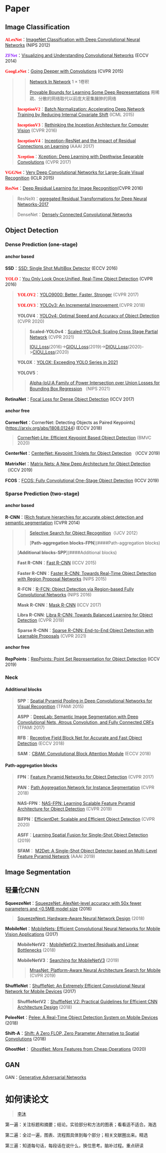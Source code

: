 # Paper

## Image Classification

<font face="Noto Serif SC" color=#ff0000>**ALexNet**</font>：[ImageNet Classification with Deep Convolutional Neural Networks](http://www.cs.toronto.edu/~fritz/absps/imagenet.pdf) (NIPS 2012)

<font face="Noto Serif SC" color=#8d1eff>**ZFNet**</font>：[Visualizing and Understanding Convolutional Networks](https://arxiv.org/abs/1311.2901) (ECCV 2014)

<font face="Noto Serif SC" color=#ff0000>**GoogLeNet**</font>：[Going Deeper with Convolutions](https://arxiv.org/abs/1409.4842)   (CVPR 2015)

> >  [Network In Network](https://arxiv.org/abs/1312.4400)  $1\times1$卷积
> >
> > [Provable Bounds for Learning Some Deep Representations](https://arxiv.org/abs/1310.6343)  用稀疏、分散的网络取代以前庞大密集臃肿的网络
>
> <font face="Noto Serif SC" color=#ff0000>**InceptionV2**</font>：[Batch Normalization: Accelerating Deep Network Training by Reducing Internal Covariate Shift](https://arxiv.org/abs/1502.03167)  (ICML 2015)
>
> <font face="Noto Serif SC" color=#ff0000>**InceptionV3**</font>：[Rethinking the Inception Architecture for Computer Vision](https://arxiv.org/abs/1512.00567)  (CVPR 2016)
>
> <font face="Noto Serif SC" color=#ff0000>**InceptionV4**</font>：[Inception-ResNet and the Impact of Residual Connections on Learning](https://arxiv.org/abs/1602.07261)   (AAAI 2017)
>
> <font face="Noto Serif SC" color=#ff0000>**Xception**</font>：[Xception: Deep Learning with Depthwise Separable Convolutions](https://arxiv.org/abs/1610.02357v3)  (CVPR 2017)

<font face="Noto Serif SC" color=#ff0000>**VGGNet**</font>：[Very Deep Convolutional Networks for Large-Scale Visual Recognition](https://arxiv.org/abs/1409.1556)  (ICLR 2015)

<font face="Noto Serif SC" color=#ff0000>**ResNet**</font>：[Deep Residual Learning for Image Recognition](https://arxiv.org/abs/1512.03385)(CVPR 2016)

> ResNeXt：[ggregated Residual Transformations for Deep Neural Networks-2017](https://arxiv.org/abs/1611.05431)
>
> DenseNet：[Densely Connected Convolutional Networks](https://arxiv.org/abs/1608.06993)

## Object Detection

### Dense Prediction (one-stage)

#### anchor based

**SSD**：[SSD: Single Shot MultiBox Detector](https://arxiv.org/abs/1512.02325)  (ECCV 2016)

<font face="Noto Serif SC" color=#ff0000>**YOLO**</font>：[You Only Look Once:Unified, Real-Time Object Detection](https://arxiv.org/abs/1506.02640) (CVPR 2016)

> <font face="Noto Serif SC" color=#ff0000>**YOLOV2**</font>：[YOLO9000: Better, Faster, Stronger](https://arxiv.org/abs/1612.08242)  (CVPR 2017)
>
> <font face="Noto Serif SC" color=#ff0000>**YOLOV3**</font>：[YOLOv3: An Incremental Improvement ](https://arxiv.org/abs/1804.02767)   (CVPR 2018)
>
> **YOLOV4**：[YOLOv4: Optimal Speed and Accuracy of Object Detection](https://arxiv.org/abs/2004.10934)  (CVPR 2020)
>
> > **Scaled-YOLOv4**：[Scaled-YOLOv4: Scaling Cross Stage Partial Network](https://openaccess.thecvf.com/content/CVPR2021/html/Wang_Scaled-YOLOv4_Scaling_Cross_Stage_Partial_Network_CVPR_2021_paper.html)  (CVPR 2021)
> >
> > [IOU_Loss](https://arxiv.org/abs/1608.01471)(2016)->[GIOU_Loss](https://arxiv.org/abs/1902.09630)(2019)->[DIOU_Loss](https://arxiv.org/abs/1911.08287)(2020)->[CIOU_Loss](https://arxiv.org/abs/1911.08287)(2020)
>
> **YOLOX**：[YOLOX: Exceeding YOLO Series in 2021](https://arxiv.org/abs/2107.08430)
>
> **YOLOV5**：
>
> > [Alpha-IoU:A Family of Power Intersection over Union Losses for Bounding Box Regression](https://arxiv.org/abs/2110.13675) （NIPS 2021）

**RetinaNet**：[Focal Loss for Dense Object Detection](https://arxiv.org/abs/1708.02002)  (ICCV 2017)

#### anchor free

**CornerNet**：CornerNet: Detecting Objects as Paired Keypoints](https://arxiv.org/abs/1808.01244)  (ECCV 2018)

> [CornerNet-Lite: Efficient Keypoint Based Object Detection](https://arxiv.org/abs/1904.08900) (BMVC 2020)

**CenterNet**：[CenterNet: Keypoint Triplets for Object Detection](https://arxiv.org/abs/1904.08189)  （ICCV 2019)

**MatrixNe**t：[Matrix Nets: A New Deep Architecture for Object Detection](https://arxiv.org/abs/1908.04646)（ICCV 2019)

**FCOS**：[FCOS: Fully Convolutional One-Stage Object Detection](https://arxiv.org/abs/1904.01355)  (ICCV 2019)

### Sparse Prediction (two-stage)

#### anchor based

**R-CNN**：[[Rich feature hierarchies for accurate object detection and semantic segmentation](https://arxiv.org/pdf/1311.2524.pdf)  (CVPR 2014)

> > [Selective Search for Object Recognition](https://link.springer.com/article/10.1007/s11263-013-0620-5)（IJCV 2012）
> >
> > [**Path-aggregation blocks-FPN**](####Path-aggregation blocks)
>
> [**Additional  blocks-SPP**](####Additional  blocks)
>
> **Fast R-CNN**：[Fast R-CNN](https://arxiv.org/abs/1504.08083)  (ICCV 2015)
>
> **Faster R-CNN**：[Faster R-CNN: Towards Real-Time Object Detection with Region Proposal Networks](https://arxiv.org/abs/1506.01497)  (NIPS 2015)
>
> **R-FCN**：[R-FCN: Object Detection via Region-based Fully Convolutional Networks](https://arxiv.org/abs/1605.06409) (NIPS 2016)
>
> **Mask R-CNN**：[Mask R-CNN](https://arxiv.org/abs/1703.06870)  (ICCV 2017)
>
> **Libra R-CNN**: [Libra R-CNN: Towards Balanced Learning for Object Detection](https://arxiv.org/abs/1904.02701)  (CVPR 2019)
>
> **Sparse R-CNN**：[Sparse R-CNN: End-to-End Object Detection with Learnable Proposals](https://arxiv.org/abs/2011.12450) (CVPR 2021)

#### anchor free

**RepPoints**：[RepPoints: Point Set Representation for Object Detection](https://arxiv.org/abs/1904.11490) (ICCV 2019)

### Neck

#### Additional  blocks

> **SPP**：[Spatial Pyramid Pooling in Deep Convolutional Networks for Visual Recognition](https://arxiv.org/abs/1406.4729)  (TPAMI 2015)
>
> **ASPP**：[DeepLab: Semantic Image Segmentation with Deep Convolutional Nets, Atrous Convolution, and Fully Connected CRFs](https://arxiv.org/abs/1606.00915) (TPAMI 2017)
>
> **RFB**：[Receptive Field Block Net for Accurate and Fast Object Detection](https://arxiv.org/abs/1711.07767)  (ECCV 2018)
>
> **SAM**：[CBAM: Convolutional Block Attention Module](https://arxiv.org/abs/1807.06521)  (ECCV 2018)

#### Path-aggregation blocks

> **FPN**：[Feature Pyramid Networks for Object Detection](https://arxiv.org/abs/1612.03144)  (CVPR 2017)
>
> **PAN**：[Path Aggregation Network for Instance Segmentation](https://arxiv.org/abs/1803.01534) (CVPR 2018)
>
> **NAS-FPN**：[NAS-FPN: Learning Scalable Feature Pyramid Architecture for Object Detection](https://arxiv.org/abs/1904.07392)  (CVPR 2019)
>
> **BiFPN**：[EfficientDet: Scalable and Efficient Object Detection](https://arxiv.org/abs/1911.09070)  (CVPR 2020)
>
> **ASFF**：[Learning Spatial Fusion for Single-Shot Object Detection](https://arxiv.org/abs/1911.09516)  (2019)
>
> **SFAM**： [M2Det: A Single-Shot Object Detector based on Multi-Level Feature Pyramid Network](https://arxiv.org/abs/1811.04533)  (AAAI 2019)

## Image Segmentation

## 轻量化CNN

**SqueezeNet**：[SqueezeNet: AlexNet-level accuracy with 50x fewer parameters and <0.5MB model size](https://arxiv.org/abs/1602.07360)  (2016)

>  [SqueezeNext: Hardware-Aware Neural Network Design](https://arxiv.org/pdf/1803.10615.pdf)  (2018)

**MobileNet**：[MobileNets: Efficient Convolutional Neural Networks for Mobile Vision Applications](https://arxiv.org/abs/1704.04861)  (2017)

> **MobileNetV2**：[MobileNetV2: Inverted Residuals and Linear Bottlenecks](https://arxiv.org/abs/1801.04381)  (2018)
>
> **MobileNetV3**：[Searching for MobileNetV3](https://arxiv.org/abs/1905.02244)  (2019)
>
> > [MnasNet: Platform-Aware Neural Architecture Search for Mobile](https://arxiv.org/abs/1807.11626)  (CVPR 2019)

**ShuffleNet**：[ShuffleNet: An Extremely Efficient Convolutional Neural Network for Mobile Devices](https://arxiv.org/abs/1707.01083)  (2017)

> **ShuffleNetV2**：[ShuffleNet V2: Practical Guidelines for Efficient CNN Architecture Design](https://arxiv.org/abs/1807.11164)   (2018)

**PeleeNet**：[Pelee: A Real-Time Object Detection System on Mobile Devices](https://arxiv.org/abs/1804.06882)  (2018)

**Shift-A**：[Shift: A Zero FLOP, Zero Parameter Alternative to Spatial Convolutions](https://arxiv.org/abs/1711.08141)  (2018)

**GhostNet**： [GhostNet: More Features from Cheap Operations](https://arxiv.org/abs/1911.11907)  (2020)

## GAN

GAN：[Generative Adversarial Networks](https://arxiv.org/abs/1406.2661)

# 如何读论文

> [李沐](https://www.bilibili.com/video/BV1H44y1t75x?spm_id_from=333.999.0.0)

第一遍：关注标题和摘要；结论。实验部分和方法的图表；看看适不适合。海选

第二遍：全过一遍，图表、流程图具体到每个部分；相关文献圈出来。精选

第三遍：知道每句话，每段话在说什么，换位思考。脑补过程。重点研读
